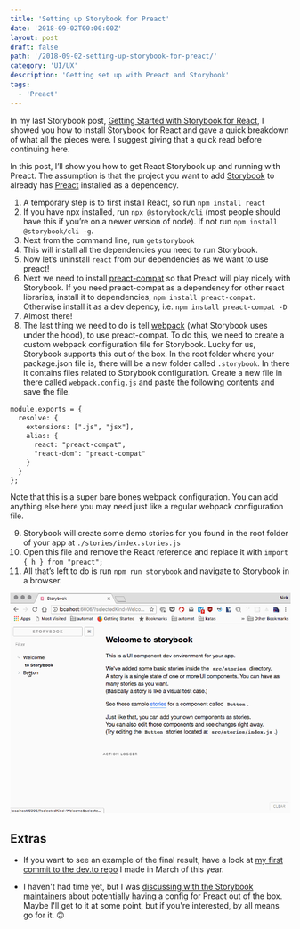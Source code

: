 ```yaml
---
title: 'Setting up Storybook for Preact'
date: '2018-09-02T00:00:00Z'
layout: post
draft: false
path: '/2018-09-02-setting-up-storybook-for-preact/'
category: 'UI/UX'
description: 'Getting set up with Preact and Storybook'
tags:
  - 'Preact'
---
```


In my last Storybook post, [Getting Started with Storybook for React](https://www.iamdeveloper.com/2018-03-26-getting-started-with-react-storybook), I showed you how to install Storybook for React and gave a quick breakdown of what all the pieces were. I suggest giving that a quick read before continuing here.

In this post, I’ll show you how to get React Storybook up and running with Preact. The assumption is that the project you want to add [Storybook](https://storybook.js.org) to already has [Preact](https://github.com/developit/preact) installed as a dependency.

1. A temporary step is to first install React, so run `npm install react`
2. If you have npx installed, run `npx @storybook/cli` (most people should have this if you’re on a newer version of node). If not run `npm install @storybook/cli -g`.
3. Next from the command line, run `getstorybook`
4. This will install all the dependencies you need to run Storybook.
5. Now let’s uninstall `react` from our dependencies as we want to use preact!
6. Next we need to install [preact-compat](https://github.com/developit/preact-compat) so that Preact will play nicely with Storybook. If you need preact-compat as a dependency for other react libraries, install it to dependencies, `npm install preact-compat`. Otherwise install it as a dev depency, i.e. `npm install preact-compat -D`
7. Almost there!
8. The last thing we need to do is tell [webpack](https://webpack.js.org) (what Storybook uses under the hood), to use preact-compat. To do this, we need to create a custom webpack configuration file for Storybook. Lucky for us, Storybook supports this out of the box. In the root folder where your package.json file is, there will be a new folder called `.storybook`. In there it contains files related to Storybook configuration. Create a new file in there called `webpack.config.js` and paste the following contents and save the file.

```
module.exports = {
  resolve: {
    extensions: [".js", "jsx"],
    alias: {
      react: "preact-compat",
      "react-dom": "preact-compat"
    }
  }
};
```

Note that this is a super bare bones webpack configuration. You can add anything else here you may need just like a regular webpack configuration file.

9. Storybook will create some demo stories for you found in the root folder of your app at `./stories/index.stories.js`
10. Open this file and remove the React reference and replace it with `import { h } from "preact";`
11. All that’s left to do is run `npm run storybook` and navigate to Storybook in a browser.

![Screenshot of Storybook in action](./assets/storybook.gif)

## Extras

- If you want to see an example of the final result, have a look at [my first commit to the dev.to repo](https://github.com/thepracticaldev/dev.to/commit/6a8df8c8ddec739280325c0000d6d32593f70ed0) I made in March of this year.

- I haven't had time yet, but I was [discussing with the Storybook maintainers](https://dev.to/norbertdelangen/comment/4ccd) about potentially having a config for Preact out of the box. Maybe I'll get to it at some point, but if you're interested, by all means go for it. 🙃

